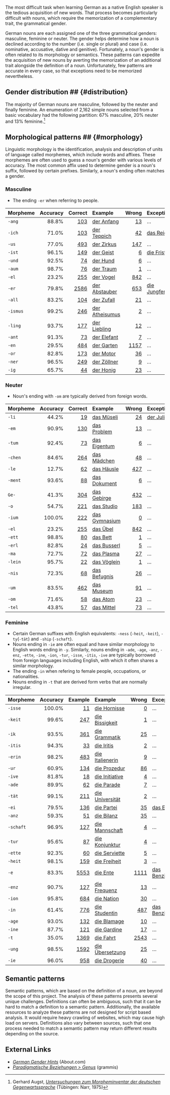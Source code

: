 
The most difficult task when learning German as a native English speaker is the tedious acquisition of new words. That process becomes particularly difficult with nouns, which require the memorization of a complementary trait, the grammatical gender.

German nouns are each assigned one of the three grammatical genders: masculine, feminine or neuter. The gender helps determine how a noun is declined according to the number (i.e. single or plural) and case (i.e. nominative, accusative, dative and genitive). Fortunately, a noun's gender is often related to its morphology or semantics. These patterns can expedite the acquisition of new nouns by averting the memorization of an additional trait alongside the definition of a noun. Unfortunately, few patterns are accurate in every case, so that exceptions need to be memorized nevertheless.

## Gender distribution ## {#distribution}
The majority of German nouns are masculine, followed by the neuter and finally feminine. An enumeration of 2,162 simple nouns selected from a basic vocabulary had the following partition: 67% masculine, 20% neuter and 13% feminine.[^Augst]

## Morphological patterns ## {#morphology}
Linguistic morphology is the identification, analysis and description of units of language called morphemes, which include words and affixes. These morphemes are often used to guess a noun's gender with various levels of accuracy. The most common affix used to determine gender is a noun's suffix, followed by certain prefixes. Similarly, a noun's ending often matches a gender.

### Masculine ###
*   The ending `-er` when referring to people.

Morpheme  | Accuracy | Correct       | Example | Wrong | Exception  
----------|---------:|--------------:|:--------|------:|:-----------
`-ang`    |  88.8% | [103](/genutiv/ang/#examples)       | [der Anfang](http://www.dict.cc/?s=Anfang)              | [13](/genutiv/ang#exceptions)       | &hellip; 
`-ich`    |  71.0% | [103](/genutiv/ich/#examples)       | [der Teppich](http://www.dict.cc/?s=Teppich)            | [42](/genutiv/ich#exceptions)       | [das Reich](http://www.dict.cc/?s=Reich) 
`-us`     |  77.0% | [493](/genutiv/us/#examples)        | [der Zirkus](http://www.dict.cc/?s=Zirkus)              | [147](/genutiv/us#exceptions)       | &hellip; 
`-ist`    |  96.1% | [149](/genutiv/ist/#examples)       | [der Geist](http://www.dict.cc/?s=Geist)                | [6](/genutiv/ist#exceptions)        | [die Frist](http://www.dict.cc/?s=Frist) 
`-und`    |  92.5% | [74](/genutiv/und/#examples)        | [der Hund](http://www.dict.cc/?s=Hund)                  | [6](/genutiv/und#exceptions)        | &hellip; 
`-aum`    |  98.7% | [76](/genutiv/aum/#examples)        | [der Traum](http://www.dict.cc/?s=Traum)                | [1](/genutiv/aum#exceptions)        | &hellip; 
`-el`     |  23.2% | [255](/genutiv/el/#examples)        | [der Vogel](http://www.dict.cc/?s=Vogel)                | [842](/genutiv/el#exceptions)       | &hellip; 
`-er`     |  79.8% | [2586](/genutiv/er/#examples)       | [der Abstauber](http://www.dict.cc/?s=Abstauber)        | [653](/genutiv/er#exceptions)       | [die Jungfer](http://www.dict.cc/?s=Jungfer) 
`-all`    |  83.2% | [104](/genutiv/all/#examples)       | [der Zufall](http://www.dict.cc/?s=Zufall)              | [21](/genutiv/all#exceptions)       | &hellip; 
`-ismus`  |  99.2% | [246](/genutiv/ismus/#examples)     | [der Atheisumus](http://www.dict.cc/?s=Atheisumus)      | [2](/genutiv/ismus#exceptions)      | &hellip; 
`-ling`   |  93.7% | [177](/genutiv/ling/#examples)      | [der Liebling](http://www.dict.cc/?s=Liebling)          | [12](/genutiv/ling#exceptions)      | &hellip; 
`-ant`    |  91.3% | [73](/genutiv/ant/#examples)        | [der Elefant](http://www.dict.cc/?s=Elefant)            | [7](/genutiv/ant#exceptions)        | &hellip; 
`-en`     |  29.5% | [484](/genutiv/en/#examples)        | [der Garten](http://www.dict.cc/?s=Garten)              | [1157](/genutiv/en#exceptions)      | &hellip; 
`-or`     |  82.8% | [173](/genutiv/or/#examples)        | [der Motor](http://www.dict.cc/?s=Motor)                | [36](/genutiv/or#exceptions)        | &hellip; 
`-ner`    |  96.5% | [249](/genutiv/ner/#examples)       | [der Zöllner](http://www.dict.cc/?s=Zöllner)            | [9](/genutiv/ner#exceptions)        | &hellip; 
`-ig`     |  65.7% | [44](/genutiv/ig/#examples)         | [der Honig](http://www.dict.cc/?s=Honig)                | [23](/genutiv/ig#exceptions)        | &hellip; 

### Neuter ###
*   Noun's ending with `-om` are typically derived from foreign words.

Morpheme  | Accuracy | Correct       | Example | Wrong | Exception  
----------|---------:|--------------:|:--------|------:|:-----------
`-li`     |  44.2% | [19](/genutiv/li/#examples)         | [das Müseli](http://www.dict.cc/?s=Müseli)              | [24](/genutiv/li#exceptions)        | [der Juli](http://www.dict.cc/?s=Juli) 
`-em`     |  90.9% | [130](/genutiv/em/#examples)        | [das Problem](http://www.dict.cc/?s=Problem)            | [13](/genutiv/em#exceptions)        | &hellip; 
`-tum`    |  92.4% | [73](/genutiv/tum/#examples)        | [das Eigentum](http://www.dict.cc/?s=Eigentum)          | [6](/genutiv/tum#exceptions)        | &hellip; 
`-chen`   |  84.6% | [264](/genutiv/chen/#examples)      | [das Mädchen](http://www.dict.cc/?s=Mädchen)            | [48](/genutiv/chen#exceptions)      | &hellip; 
`-le`     |  12.7% | [62](/genutiv/le/#examples)         | [das Häusle](http://www.dict.cc/?s=Häusle)              | [427](/genutiv/le#exceptions)       | &hellip; 
`-ment`   |  93.6% | [88](/genutiv/ment/#examples)       | [das Dokument](http://www.dict.cc/?s=Dokument)          | [6](/genutiv/ment#exceptions)       | &hellip; 
`Ge-`     |  41.3% | [304](/genutiv/Ge/#examples)        | [das Gebirge](http://www.dict.cc/?s=Gebirge)            | [432](/genutiv/Ge#exceptions)       | &hellip; 
`-o`      |  54.7% | [221](/genutiv/o/#examples)         | [das Studio](http://www.dict.cc/?s=Studio)              | [183](/genutiv/o#exceptions)        | &hellip; 
`-ium`    | 100.0% | [222](/genutiv/ium/#examples)       | [das Gymnasium](http://www.dict.cc/?s=Gymnasium)        | [0](/genutiv/ium#exceptions)        | &hellip; 
`-el`     |  23.2% | [255](/genutiv/el/#examples)        | [das Übel](http://www.dict.cc/?s=Übel)                  | [842](/genutiv/el#exceptions)       | &hellip; 
`-ett`    |  98.8% | [80](/genutiv/ett/#examples)        | [das Bett](http://www.dict.cc/?s=Bett)                  | [1](/genutiv/ett#exceptions)        | &hellip; 
`-erl`    |  82.8% | [24](/genutiv/erl/#examples)        | [das Busserl](http://www.dict.cc/?s=Busserl)            | [5](/genutiv/erl#exceptions)        | &hellip; 
`-ma`     |  72.7% | [72](/genutiv/ma/#examples)         | [das Plasma](http://www.dict.cc/?s=Plasma)              | [27](/genutiv/ma#exceptions)        | &hellip; 
`-lein`   |  95.7% | [22](/genutiv/lein/#examples)       | [das Vöglein](http://www.dict.cc/?s=Vöglein)            | [1](/genutiv/lein#exceptions)       | &hellip; 
`-nis`    |  72.3% | [68](/genutiv/nis/#examples)        | [das Befugnis](http://www.dict.cc/?s=Befugnis)          | [26](/genutiv/nis#exceptions)       | &hellip; 
`-um`     |  83.5% | [462](/genutiv/um/#examples)        | [das Museum](http://www.dict.cc/?s=Museum)              | [91](/genutiv/um#exceptions)        | &hellip; 
`-om`     |  71.6% | [58](/genutiv/om/#examples)         | [das Atom](http://www.dict.cc/?s=Atom)                  | [23](/genutiv/om#exceptions)        | &hellip; 
`-tel`    |  43.8% | [57](/genutiv/tel/#examples)        | [das Mittel](http://www.dict.cc/?s=Mittel)              | [73](/genutiv/tel#exceptions)       | &hellip; 

### Feminine ###
*   Certain German suffixes with English equivalents: `-ness` (`-heit`, `-keit`), `-ty`(`-tät`) and `-ship` (`-schaft`).
*   Nouns ending in `-ie` are often equal and have similar morphology to English words ending in `-y`. Similarly, nouns ending in `-ade`, `-age`, `-anz`, `-enz`, `-ette`, `-ine`, `-ion`, `-tur`, `-isse`, `-itis`, `-ive` are typically borrowed from foreign languages including English, with which it often shares a similar morphology.
*   The ending `-in` when refering to female people, occupations, or nationalities.
*   Nouns ending in `-t` that are derived form verbs that are normally irregular.

Morpheme  | Accuracy | Example       | Example | Wrong | Exception  
----------|---------:|--------------:|:--------|------:|:-----------
`-isse`   | 100.0% | [11](/genutiv/isse/#examples)       | [die Hornisse](http://www.dict.cc/?s=Hornisse)          | [0](/genutiv/isse#exceptions)       | &hellip; 
`-keit`   |  99.6% | [247](/genutiv/keit/#examples)      | [die Bissigkeit](http://www.dict.cc/?s=Bissigkeit)      | [1](/genutiv/keit#exceptions)       | &hellip; 
`-ik`     |  93.5% | [361](/genutiv/ik/#examples)        | [die Grammatik](http://www.dict.cc/?s=Grammatik)        | [25](/genutiv/ik#exceptions)        | &hellip; 
`-itis`   |  94.3% | [33](/genutiv/itis/#examples)       | [die Iritis](http://www.dict.cc/?s=Iritis)              | [2](/genutiv/itis#exceptions)       | &hellip; 
`-erin`   |  98.2% | [483](/genutiv/erin/#examples)      | [die Italienerin](http://www.dict.cc/?s=Italienerin)    | [9](/genutiv/erin#exceptions)       | &hellip; 
`-ur`     |  60.9% | [134](/genutiv/ur/#examples)        | [die Prozedur](http://www.dict.cc/?s=Prozedur)          | [86](/genutiv/ur#exceptions)        | &hellip; 
`-ive`    |  81.8% | [18](/genutiv/ive/#examples)        | [die Initiative](http://www.dict.cc/?s=Initiative)      | [4](/genutiv/ive#exceptions)        | &hellip; 
`-ade`    |  89.9% | [62](/genutiv/ade/#examples)        | [die Parade](http://www.dict.cc/?s=Parade)              | [7](/genutiv/ade#exceptions)        | &hellip; 
`-tät`    |  99.1% | [211](/genutiv/tät/#examples)       | [die Universität](http://www.dict.cc/?s=Universität)    | [2](/genutiv/tät#exceptions)        | &hellip; 
`-ei`     |  79.5% | [136](/genutiv/ei/#examples)        | [die Partei](http://www.dict.cc/?s=Partei)              | [35](/genutiv/ei#exceptions)        | [das Ei](http://www.dict.cc/?s=Ei) 
`-anz`    |  59.3% | [51](/genutiv/anz/#examples)        | [die Bilanz](http://www.dict.cc/?s=Bilanz)              | [35](/genutiv/anz#exceptions)       | &hellip; 
`-schaft` |  96.9% | [127](/genutiv/schaft/#examples)    | [die Mannschaft](http://www.dict.cc/?s=Mannschaft)      | [4](/genutiv/schaft#exceptions)     | &hellip; 
`-tur`    |  95.6% | [87](/genutiv/tur/#examples)        | [die Konjunktur](http://www.dict.cc/?s=Konjunktur)      | [4](/genutiv/tur#exceptions)        | &hellip; 
`-ette`   |  92.3% | [60](/genutiv/ette/#examples)       | [die Serviette](http://www.dict.cc/?s=Serviette)        | [5](/genutiv/ette#exceptions)       | &hellip; 
`-heit`   |  98.1% | [159](/genutiv/heit/#examples)      | [die Freiheit](http://www.dict.cc/?s=Freiheit)          | [3](/genutiv/heit#exceptions)       | &hellip; 
`-e`      |  83.3% | [5553](/genutiv/e/#examples)        | [die Ente](http://www.dict.cc/?s=Ente)                  | [1111](/genutiv/e#exceptions)       | [das Benzin](http://www.dict.cc/?s=Benzin) 
`-enz`    |  90.7% | [127](/genutiv/enz/#examples)       | [die Frequenz](http://www.dict.cc/?s=Frequenz)          | [13](/genutiv/enz#exceptions)       | &hellip; 
`-ion`    |  95.8% | [684](/genutiv/ion/#examples)       | [die Nation](http://www.dict.cc/?s=Nation)              | [30](/genutiv/ion#exceptions)       | &hellip; 
`-in`     |  61.4% | [776](/genutiv/in/#examples)        | [die Studentin](http://www.dict.cc/?s=Studentin)        | [487](/genutiv/in#exceptions)       | [das Benzin](http://www.dict.cc/?s=Benzin) 
`-age`    |  93.0% | [132](/genutiv/age/#examples)       | [die Blamage](http://www.dict.cc/?s=Blamage)            | [10](/genutiv/age#exceptions)       | &hellip; 
`-ine`    |  87.7% | [121](/genutiv/ine/#examples)       | [die Gardine](http://www.dict.cc/?s=Gardine)            | [17](/genutiv/ine#exceptions)       | &hellip; 
`-t`      |  35.0% | [1369](/genutiv/t/#examples)        | [die Fahrt](http://www.dict.cc/?s=Fahrt)                | [2543](/genutiv/t#exceptions)       | &hellip; 
`-ung`    |  98.5% | [1592](/genutiv/ung/#examples)      | [die Übersetzung](http://www.dict.cc/?s=Übersetzung)    | [25](/genutiv/ung#exceptions)       | &hellip; 
`-ie`     |  96.0% | [958](/genutiv/ie/#examples)        | [die Drogerie](http://www.dict.cc/?s=Drogerie)          | [40](/genutiv/ie#exceptions)        | &hellip; 

## Semantic patterns ##
Semantic patterns, which are based on the definition of a noun, are beyond the scope of this project. The analysis of these patterns presents several unique challenges. Definitions can often be ambiguous, such that it can be hard to match a definition to a semantic pattern. Additionally, the available resources to analyze these patterns are not designed for script based analysis. It would require heavy crawling of websites, which may cause high load on servers. Definitions also vary between sources, such that one process needed to match a semantic pattern may return different results depending on the source.

## External Links ##
*   *[German Gender Hints](http://german.about.com/library/weekly/aa042098.htm)* (About.com)
*   *[Paradigmatische Beziehungen > Genus](http://hypermedia.ids-mannheim.de/pls/public/sysgram.ansicht?v_typ=d&v_id=2263)* (grammis)

[^Augst]: Gerhard Augst, *[Untersuchungen zum Morpheminventar der deutschen Gegenwartssprache](http://books.google.com/books?id=kukdAQAAIAAJ)* (Tübingen: Narr, 1975)
[^Rankin]: Jamie Rankin and Larry D. Wells, *Handbuch zur deutschen Grammatik: Wiederholen und Anwenden* (Boston: Houghton Mifflin Company, 2004) 171-174.
[^Flippo]: Hyde Flippo, *[German Noun Suffixes and Gender: Gender Clues and Their Exceptions](http://german.about.com/cs/vocabulary/a/nsuffix.htm)* (About.com)
